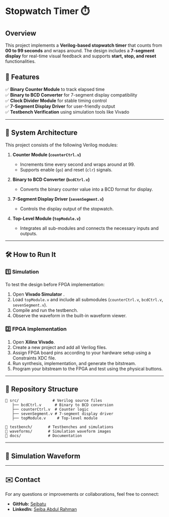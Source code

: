 # Stopwatch Timer ⏱️

## Overview
This project implements a **Verilog-based stopwatch timer** that counts from **00 to 99 seconds** and wraps around. The design includes a 
**7-segment display** for real-time visual feedback and supports **start, stop, and reset** functionalities.

## 📜 Features
✅ **Binary Counter Module** to track elapsed time  
✅ **Binary to BCD Converter** for 7-segment display compatibility  
✅ **Clock Divider Module** for stable timing control  
✅ **7-Segment Display Driver** for user-friendly output  
✅ **Testbench Verification** using simulation tools like Vivado 

---

## 📌 System Architecture
This project consists of the following Verilog modules:

1. **Counter Module (`counterCtrl.v`)**  
   - Increments time every second and wraps around at 99.
   - Supports enable (`go`) and reset (`clr`) signals.

2. **Binary to BCD Converter (`bcdCtrl.v`)**  
   - Converts the binary counter value into a BCD format for display.

3. **7-Segment Display Driver (`sevenSegment.v`)**  
   - Controls the display output of the stopwatch.

4. **Top-Level Module (`topModule.v`)**  
   - Integrates all sub-modules and connects the necessary inputs and outputs.

---

## 🛠️ How to Run It
### 1️⃣ Simulation
To test the design before FPGA implementation:
1. Open **Vivado Simulator** .
2. Load `topModule.v` and include all submodules (`counterCtrl.v`, `bcdCtrl.v`, `sevenSegment.v`).
3. Compile and run the testbench.
4. Observe the waveform in the built-in waveform viewer.

### 2️⃣ FPGA Implementation
1. Open **Xilinx Vivado**.
2. Create a new project and add all Verilog files.
3. Assign FPGA board pins according to your hardware setup using a Constraints XDC file.
4. Run synthesis, implementation, and generate the bitstream.
5. Program your bitstream to the FPGA and test using the physical buttons.

---

## 📂 Repository Structure
```
📂 src/               # Verilog source files
   ├── bcdCtrl.v      # Binary to BCD conversion
   ├── counterCtrl.v  # Counter logic   
   ├── sevenSegment.v # 7-segment display driver
   ├── topModule.v     # Top-level module

📂 testbench/       # Testbenches and simulations
📂 waveforms/       # Simulation waveform images
📂 docs/            # Documentation
```

---

## 📸 Simulation Waveform


---

## ✉️ Contact
For any questions or improvements or collaborations, feel free to connect:
- **GitHub:** [Seibatu](https://github.com/Seibatu)
- **LinkedIn:** [Seiba Abdul Rahman](https://www.linkedin.com/in/seiba-abdul-rahman)
